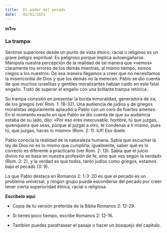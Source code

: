 ```yaml
---
title:  El poder del pecado
date:   02/01/2021
---
```


**inTro**

### La trampa

Sentirse superiores desde un punto de vista étnico, racial o religioso es un grave peligro espiritual. Es peligroso porque implica autoengañarse. Manipula nuestra percepción de la realidad de tal manera que «vemos» claramente los errores de los demás mientras, al mismo tiempo, somos ciegos a los nuestros. De esa manera llegamos a creer que no necesitamos la misericordia de Dios y que los demás no la merecen. Pablo se dio cuenta de que muchos israelitas y gentiles moralizantes habían caído en este fatal engaño. Trató de superar el engaño con una brillante trampa retórica.

Su trampa consistió en presentar la burda inmoralidad, generadora de ira, de los griegos (ver Rom. 1: 18-32). Una audiencia de judíos y de griegos moralistas seguramente aplaudió a Pablo con un coro de fuertes amenes. En el momento exacto en que Pablo se dio cuenta de que su audiencia estaba de su lado, dijo: «Por eso eres inexcusable, hombre, tú que juzgas, quienquiera que seas, porque al juzgar a otro, te condenas a ti mismo, pues tú, que juzgas, haces lo mismo» (Rom. 2: 1). iUf! Eso duele.

Pablo conocía la realidad de la naturaleza humana. Sabía que escuchar la ley de Dios no es lo mismo que cumplirla; igualmente, saber qué es lo correcto es diferente a practicarlo (ver Rom. 2: 13). Sabía que el juicio divino no se basa en nuestra profesión de fe, sino que «es según la verdad» (Rom. 2: 2), y la verdad es que todos, tanto judíos como griegos, estamos bajo el pecado (3: 9).

Lo que Pablo destaca en Romanos 2: 1-3: 20 es que el pecado es un problema universal, y ningún grupo puede esconderse del pecado por creer tener cierta superioridad étnica, racial o religiosa.

**Escríbelo aquí**

- Copia de tu versión preferida de la Biblia Romanos 2: 12-29.

- Si tienes poco tiempo, escribe Romanos 2: 12-16.

- También puedes parafrasear el pasaje o hacer un bosquejo del capítulo.
